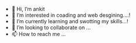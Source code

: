 - 👋 Hi, I’m ankit 
- 👀 I’m interested in coading and web desgining....!
- 🌱 I’m currently learning and swotting my skills...!
- 💞️ I’m looking to collaborate on ...
- 📫 How to reach me ...

<!---
ankit1267/ankit1267 is a ✨ special ✨ repository because its `README.md` (this file) appears on your GitHub profile.
You can click the Preview link to take a look at your changes.
--->
